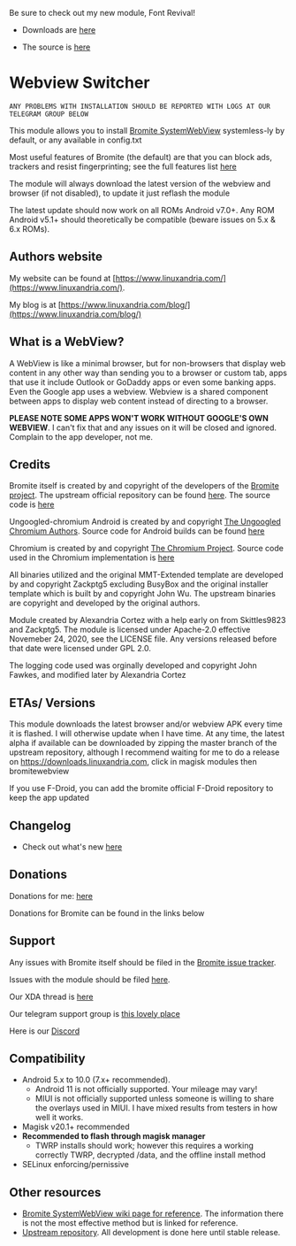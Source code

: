 Be sure to check out my new module, Font Revival!

- Downloads are [here](https://downloads.linuxandria.com/?eeFolder=magisk-modules%2Ffontrevival&eeListID=1)

- The source is [here](https://git.linuxandria.com/unixandria-git/fontrevival)

# Webview Switcher
	
	ANY PROBLEMS WITH INSTALLATION SHOULD BE REPORTED WITH LOGS AT OUR TELEGRAM GROUP BELOW
	
This module allows you to install [Bromite SystemWebView](https://www.bromite.org/system_web_view) systemless-ly by default, or any available in config.txt

Most useful features of Bromite (the default) are that you can block ads, trackers and resist fingerprinting; see the full features list [here](https://github.com/bromite/bromite/blob/master/README.md#features)

The module will always download the latest version of the webview and browser (if not disabled), to update it just reflash the module

The latest update should now work on all ROMs Android v7.0+. Any ROM Android v5.1+ should theoretically be compatible (beware issues on 5.x & 6.x ROMs).

## Authors website

My website can be found at [https://www.linuxandria.com/](https://www.linuxandria.com/).

My blog is at [https://www.linuxandria.com/blog/](https://www.linuxandria.com/blog/)

## What is a WebView?

A WebView is like a minimal browser, but for non-browsers that display web content in any other way than sending you to a browser or custom tab, apps that use it include Outlook or GoDaddy apps or even some banking apps. Even the Google app uses a webview. Webview is a shared component between apps to display web content instead of directing to a browser.

**PLEASE NOTE SOME APPS WON'T WORK WITHOUT GOOGLE'S OWN WEBVIEW**. I can't fix that and any issues on it will be closed and ignored. Complain to the app developer, not me.

## Credits

Bromite itself is created by and copyright of the developers of the [Bromite project](https://github.com/bromite/bromite). The upstream official repository can be found [here](https://github.com/bromite/bromitewebview). The source code is [here](https://github.com/bromite/bromite)

Ungoogled-chromium Android is created by and copyright [The Ungoogled Chromium Authors](https://ungoogled-software.github.io/). Source code for Android builds can be found [here](https://git.droidware.info/wchen342/ungoogled-chromium-android)

Chromium is created by and copyright [The Chromium Project](http://www.chromium.org/). Source code used in the Chromium implementation is [here](https://github.com/bromite/chromium)

All binaries utilized and the original MMT-Extended template are developed by and copyright Zackptg5 excluding BusyBox and the original installer template which is built by and copyright John Wu. The upstream binaries are copyright and developed by the original authors.

Module created by Alexandria Cortez with a help early on from Skittles9823 and Zackptg5. The module is licensed under Apache-2.0 effective Novemeber 24, 2020, see the LICENSE file. Any versions released before that date were licensed under GPL 2.0.

The logging code used was orginally developed and copyright John Fawkes, and modified later by Alexandria Cortez

## ETAs/ Versions

This module downloads the latest browser and/or webview APK every time it is flashed. I will otherwise update when I have time. 
At any time, the latest alpha if available can be downloaded by zipping the master branch of the upstream repository, although I recommend waiting for me to do a release on https://downloads.linuxandria.com, click in magisk modules then bromitewebview

If you use F-Droid, you can add the bromite official F-Droid repository to keep the app updated

## Changelog

- Check out what's new [here](https://github.com/Magisk-Modules-Repo/bromitewebview/blob/master/CHANGELOG.md)

## Donations

Donations for me: [here](https://paypal.me/linuxandria)

Donations for Bromite can be found in the links below 


## Support

Any issues with Bromite itself should be filed in the [Bromite issue tracker](https://github.com/bromite/bromite/issues).

Issues with the module should be filed [here](https://github.com/Magisk-Modules-Repo/bromitewebview).

Our XDA thread is [here](https://forum.xda-developers.com/android/software/bromite-magisk-module-t3936964)

Our telegram support group is [this lovely place](https://t.me/alexiadev)

Here is our [Discord](https://discord.gg/gTnDxQ6)


## Compatibility

- Android 5.x to 10.0 (7.x+ recommended). 
  - Android 11 is not officially supported. Your mileage may vary!
  - MIUI is not officially supported unless someone is willing to share the overlays used in MIUI. I have mixed results from testers in how well it works.
- Magisk v20.1+ recommended
- **Recommended to flash through magisk manager**
	- TWRP installs should work; however this requires a working correctly TWRP, decrypted /data, and the offline install method
- SELinux enforcing/pernissive

## Other resources

* [Bromite SystemWebView wiki page for reference](https://github.com/bromite/bromite/wiki/Installing-SystemWebView). The information there is not the most effective method but is linked for reference.
* [Upstream repository](https://git.linuxandria.com/unixandria-git/bromitewebview). All development is done here until stable release.
